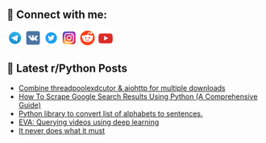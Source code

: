 ## 🔎 Connect with me:
[<img src="https://github.com/bullbesh/bullbesh/blob/main/images/Telegram.png" width="32" height="32" />](https://t.me/bullbesh)
[<img src="https://github.com/bullbesh/bullbesh/blob/main/images/VK.png" width="32" height="32" />](https://vk.com/bullbesh)
[<img src="https://github.com/bullbesh/bullbesh/blob/main/images/Twitter.png" width="32" height="32" />](https://twitter.com/bullbesh1)
[<img src="https://github.com/bullbesh/bullbesh/blob/main/images/Instagram.png" width="32" height="32" />](https://www.instagram.com/bullbesh)
[<img src="https://github.com/bullbesh/bullbesh/blob/main/images/Reddit.png" width="32" height="32" />](https://www.reddit.com/user/bullbesh)
[<img src="https://github.com/bullbesh/bullbesh/blob/main/images/YouTube.png" width="32" height="32" />](https://www.youtube.com/channel/UCtfjRs6uzgq5mfm8S06WTcg)

## 📕 Latest r/Python Posts
<!-- BLOG-POST-LIST:START -->
- [Combine threadpoolexdcutor &amp; aiohttp for multiple downloads](https://www.reddit.com/r/Python/comments/xsp2vk/combine_threadpoolexdcutor_aiohttp_for_multiple/)
- [How To Scrape Google Search Results Using Python &lpar;A Comprehensive Guide&rpar;](https://www.reddit.com/r/Python/comments/xsnttn/how_to_scrape_google_search_results_using_python/)
- [Python library to convert list of alphabets to sentences.](https://www.reddit.com/r/Python/comments/xsndv6/python_library_to_convert_list_of_alphabets_to/)
- [EVA: Querying videos using deep learning](https://www.reddit.com/r/Python/comments/xsm146/eva_querying_videos_using_deep_learning/)
- [It never does what it must](https://www.reddit.com/r/Python/comments/xsl4fq/it_never_does_what_it_must/)
<!-- BLOG-POST-LIST:END -->
